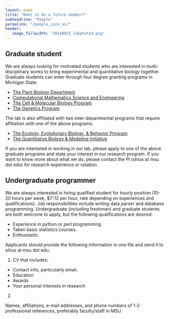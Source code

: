 ```yaml
---
layout: page
title: "Want to be a future member?"
subheadline: "People"
permalink: "/people_join_us/"
header:
   image_fullwidth: "20140923_labphoto3.png"
---
```



## Graduate student
We are always looking for motivated students who are interested in multi-disciplinary works to bring experimental and quantitative biology together. Graduate students can enter through four degree granting programs in Michigan State:

- [The Plant Biology Department](https://cmse.msu.edu/)
- [Computational Mathematics Science and Engineering](https://cmse.msu.edu/)
- [The Cell & Molecular Biology Program](https://cmb.natsci.msu.edu/)
- [The Genetics Program](https://ggs.natsci.msu.edu/)


The lab is also affiliated with two inter-departmental programs that require affiliation with one of the above programs:

- [The Ecology, Evolutionary Biology, & Behavior Program](https://eebb.natsci.msu.edu/)
- [The Quantitative Biology & Modeling Initiative](https://qbi.natsci.msu.edu/)

If you are interested in working in our lab, please apply to one of the above graduate programs and state your interest in our research program. If you want to know more about what we do, please contact the PI (shius at msu dot edu) for research experience or rotation.



## Undergraduate programmer
We are always interested in hiring qualified student for hourly position (10-20 hours per week, $7-12 per hour, rate depending on experiences and qualifications). Job responsibilities include writing data parser and database programming. Undergraduate (including freshman) and graduate students are both welcome to apply, but the following qualifications are desired:

- Experience in python or perl programming.
- Taken basic statistics courses.
- Enthusiastic.

Applicants should provide the following information in one file and send it to shius at msu dot edu:

1. CV that includes:
- Contact info, particularly email.
- Education
- Awards
- Your personal interests in research

2. 
Names, affiliations, e-mail addresses, and phone numbers of 1-2 professional references, preferably faculty/staff in MSU.